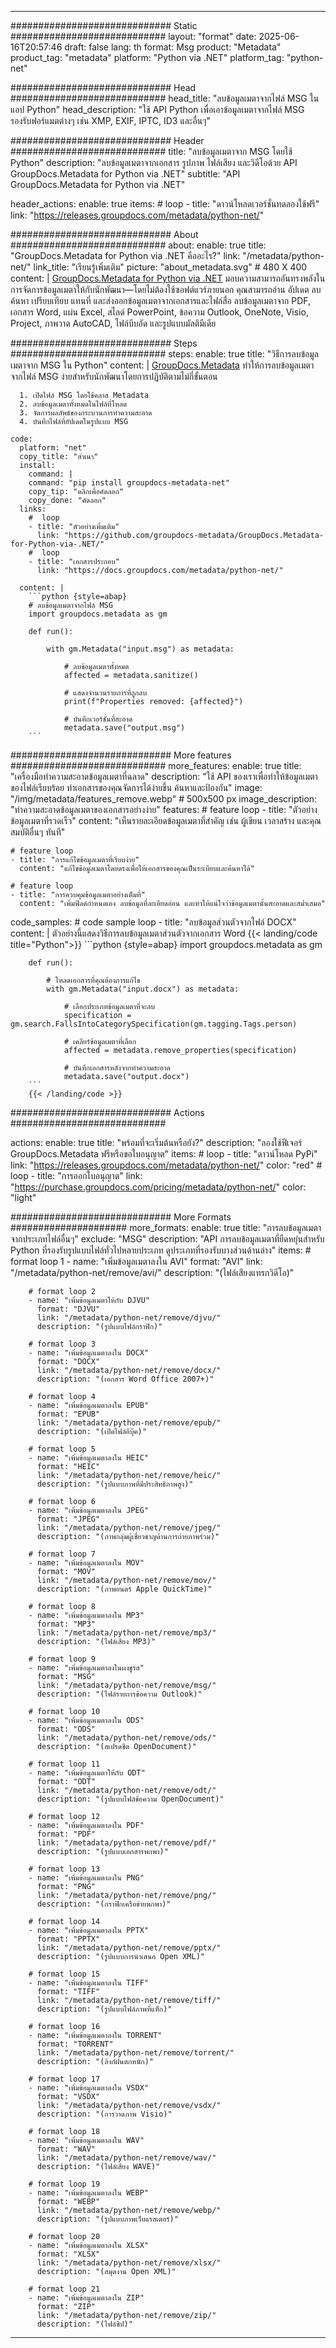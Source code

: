 


---
############################# Static ############################
layout: "format"
date:  2025-06-16T20:57:46
draft: false
lang: th
format: Msg
product: "Metadata"
product_tag: "metadata"
platform: "Python via .NET"
platform_tag: "python-net"

############################# Head ############################
head_title: "ลบข้อมูลเมตาจากไฟล์ MSG ในแอป Python"
head_description: "ใช้ API Python เพื่อเอาข้อมูลเมตาจากไฟล์ MSG รองรับฟอร์แมตต่างๆ เช่น XMP, EXIF, IPTC, ID3 และอื่นๆ"

############################# Header ############################
title: "ลบข้อมูลเมตาจาก MSG โดยใช้ Python" 
description: "ลบข้อมูลเมตาจากเอกสาร รูปภาพ ไฟล์เสียง และวิดีโอด้วย API GroupDocs.Metadata for Python via .NET"
subtitle: "API GroupDocs.Metadata for Python via .NET" 

header_actions:
  enable: true
  items:
    #  loop
    - title: "ดาวน์โหลดเวอร์ชั่นทดลองใช้ฟรี"
      link: "https://releases.groupdocs.com/metadata/python-net/"
      
############################# About ############################
about:
    enable: true
    title: "GroupDocs.Metadata for Python via .NET คืออะไร?"
    link: "/metadata/python-net/"
    link_title: "เรียนรู้เพิ่มเติม"
    picture: "about_metadata.svg" # 480 X 400
    content: |
       [GroupDocs.Metadata for Python via .NET](/metadata/python-net/) มอบความสามารถอันทรงพลังในการจัดการข้อมูลเมตาให้กับนักพัฒนา—โดยไม่ต้องใช้ซอฟต์แวร์ภายนอก คุณสามารถอ่าน อัปเดต ลบ ค้นหา เปรียบเทียบ แทนที่ และส่งออกข้อมูลเมตาจากเอกสารและไฟล์สื่อ ลบข้อมูลเมตาจาก PDF, เอกสาร Word, แผ่น Excel, สไลด์ PowerPoint, ข้อความ Outlook, OneNote, Visio, Project, ภาพวาด AutoCAD, ไฟล์บีบอัด และรูปแบบมัลติมีเดีย

############################# Steps ############################
steps:
    enable: true
    title: "วิธีการลบข้อมูลเมตาจาก MSG ใน Python"
    content: |
      [GroupDocs.Metadata](https://products.groupdocs.com/metadata/python-net/) ทำให้การลบข้อมูลเมตาจากไฟล์ MSG ง่ายสำหรับนักพัฒนาโดยการปฏิบัติตามไม่กี่ขั้นตอน
      
      1. เปิดไฟล์ MSG โดยใช้คลาส Metadata
      2. ลบข้อมูลเมตาทั้งหมดในไฟล์ที่โหลด
      3. จัดการผลลัพธ์ของกระบวนการทำความสะอาด
      4. บันทึกไฟล์ที่อัปเดตในรูปแบบ MSG
   
    code:
      platform: "net"
      copy_title: "สำเนา"
      install:
        command: |
        command: "pip install groupdocs-metadata-net"
        copy_tip: "คลิกเพื่อคัดลอก"
        copy_done: "คัดลอก"
      links:
        #  loop
        - title: "ตัวอย่างเพิ่มเติม"
          link: "https://github.com/groupdocs-metadata/GroupDocs.Metadata-for-Python-via-.NET/"
        #  loop
        - title: "เอกสารประกอบ"
          link: "https://docs.groupdocs.com/metadata/python-net/"
          
      content: |
        ```python {style=abap}
        # ลบข้อมูลเมตาจากไฟล์ MSG
        import groupdocs.metadata as gm

        def run():
            
            with gm.Metadata("input.msg") as metadata:

                # ลบข้อมูลเมตาทั้งหมด
                affected = metadata.sanitize()

                # แสดงจำนวนรายการที่ถูกลบ
                print(f"Properties removed: {affected}")

                # บันทึกเวอร์ชั่นที่สะอาด
                metadata.save("output.msg")
        ```  

############################# More features ############################
more_features:
  enable: true
  title: "เครื่องมือทำความสะอาดข้อมูลเมตาที่ฉลาด"
  description: "ใช้ API ของเราเพื่อทำให้ข้อมูลเมตาของไฟล์เรียบร้อย ทำเอกสารของคุณจัดการได้ง่ายขึ้น ค้นหาและป้องกัน"
  image: "/img/metadata/features_remove.webp" # 500x500 px
  image_description: "ทำความสะอาดข้อมูลเมตาของเอกสารอย่างง่าย"
  features:
    # feature loop
    - title: "ตัวอย่างข้อมูลเมตาที่รวดเร็ว"
      content: "เห็นรายละเอียดข้อมูลเมตาที่สำคัญ เช่น ผู้เขียน เวลาสร้าง และคุณสมบัติอื่นๆ ทันที"

    # feature loop
    - title: "การแก้ไขข้อมูลเมตาที่เรียบง่าย"
      content: "แก้ไขข้อมูลเมตาโดยตรงเพื่อให้เอกสารของคุณเป็นระเบียบและค้นหาได้"

    # feature loop
    - title: "การควบคุมข้อมูลเมตาอย่างเต็มที่"
      content: "เพิ่มฟิลด์กำหนดเอง ลบข้อมูลที่ละเอียดอ่อน และทำให้แน่ใจว่าข้อมูลเมตานั้นสะอาดและสม่ำเสมอ"
      
  code_samples:
    # code sample loop
    - title: "ลบข้อมูลส่วนตัวจากไฟล์ DOCX"
      content: |
        ตัวอย่างนี้แสดงวิธีการลบข้อมูลเมตาส่วนตัวจากเอกสาร Word
        {{< landing/code title="Python">}}
        ```python {style=abap}
        import groupdocs.metadata as gm

        def run():

            # โหลดเอกสารที่คุณต้องการแก้ไข
            with gm.Metadata("input.docx") as metadata:

                # เลือกประเภทข้อมูลเมตาที่จะลบ
                specification = gm.search.FallsIntoCategorySpecification(gm.tagging.Tags.person)

                # เคลียร์ข้อมูลเมตาที่เลือก
                affected = metadata.remove_properties(specification)

                # บันทึกเอกสารหลังจากทำความสะอาด
                metadata.save("output.docx")
        ```
        {{< /landing/code >}}


############################# Actions ############################

actions:
  enable: true
  title: "พร้อมที่จะเริ่มต้นหรือยัง?"
  description: "ลองใช้ฟีเจอร์ GroupDocs.Metadata ฟรีหรือขอใบอนุญาต"
  items:
    #  loop
    - title: "ดาวน์โหลด PyPi"
      link: "https://releases.groupdocs.com/metadata/python-net/"
      color: "red"
        #  loop
    - title: "การออกใบอนุญาต"
      link: "https://purchase.groupdocs.com/pricing/metadata/python-net/"
      color: "light"


############################# More Formats #####################
more_formats:
    enable: true
    title: "การลบข้อมูลเมตาจากประเภทไฟล์อื่นๆ"
    exclude: "MSG"
    description: "API การลบข้อมูลเมตาที่ยืดหยุ่นสำหรับ Python ที่รองรับรูปแบบไฟล์ทั่วไปหลายประเภท ดูประเภทที่รองรับบางส่วนด้านล่าง"
    items: 
        # format loop 1
        - name: "เพิ่มข้อมูลเมตาลงใน AVI"
          format: "AVI"
          link: "/metadata/python-net/remove/avi/"
          description: "(ไฟล์เสียงแทรกวิดีโอ)"
          
        # format loop 2
        - name: "เพิ่มข้อมูลเมตาให้กับ DJVU"
          format: "DJVU"
          link: "/metadata/python-net/remove/djvu/"
          description: "(รูปแบบไฟล์กราฟิก)"
          
        # format loop 3
        - name: "เพิ่มข้อมูลเมตาลงใน DOCX"
          format: "DOCX"
          link: "/metadata/python-net/remove/docx/"
          description: "(เอกสาร Word Office 2007+)"
          
        # format loop 4
        - name: "เพิ่มข้อมูลเมตาลงใน EPUB"
          format: "EPUB"
          link: "/metadata/python-net/remove/epub/"
          description: "(เปิดไฟล์อีบุ๊ค)"
          
        # format loop 5
        - name: "เพิ่มข้อมูลเมตาลงใน HEIC"
          format: "HEIC"
          link: "/metadata/python-net/remove/heic/"
          description: "(รูปแบบภาพที่มีประสิทธิภาพสูง)"
          
        # format loop 6
        - name: "เพิ่มข้อมูลเมตาลงใน JPEG"
          format: "JPEG"
          link: "/metadata/python-net/remove/jpeg/"
          description: "(ภาพกลุ่มผู้เชี่ยวชาญด้านการถ่ายภาพร่วม)"
          
        # format loop 7
        - name: "เพิ่มข้อมูลเมตาลงใน MOV"
          format: "MOV"
          link: "/metadata/python-net/remove/mov/"
          description: "(ภาพยนตร์ Apple QuickTime)"
          
        # format loop 8
        - name: "เพิ่มข้อมูลเมตาลงใน MP3"
          format: "MP3"
          link: "/metadata/python-net/remove/mp3/"
          description: "(ไฟล์เสียง MP3)"
          
        # format loop 9
        - name: "เพิ่มข้อมูลเมตาลงในผงชูรส"
          format: "MSG"
          link: "/metadata/python-net/remove/msg/"
          description: "(ไฟล์รายการข้อความ Outlook)"
          
        # format loop 10
        - name: "เพิ่มข้อมูลเมตาลงใน ODS"
          format: "ODS"
          link: "/metadata/python-net/remove/ods/"
          description: "(สเปรดชีต OpenDocument)"
          
        # format loop 11
        - name: "เพิ่มข้อมูลเมตาให้กับ ODT"
          format: "ODT"
          link: "/metadata/python-net/remove/odt/"
          description: "(รูปแบบไฟล์ข้อความ OpenDocument)"
          
        # format loop 12
        - name: "เพิ่มข้อมูลเมตาลงใน PDF"
          format: "PDF"
          link: "/metadata/python-net/remove/pdf/"
          description: "(รูปแบบเอกสารพกพา)"
          
        # format loop 13
        - name: "เพิ่มข้อมูลเมตาลงใน PNG"
          format: "PNG"
          link: "/metadata/python-net/remove/png/"
          description: "(กราฟิกเครือข่ายพกพา)"
          
        # format loop 14
        - name: "เพิ่มข้อมูลเมตาลงใน PPTX"
          format: "PPTX"
          link: "/metadata/python-net/remove/pptx/"
          description: "(รูปแบบการนำเสนอ Open XML)"
          
        # format loop 15
        - name: "เพิ่มข้อมูลเมตาลงใน TIFF"
          format: "TIFF"
          link: "/metadata/python-net/remove/tiff/"
          description: "(รูปแบบไฟล์ภาพที่แท็ก)"
          
        # format loop 16
        - name: "เพิ่มข้อมูลเมตาลงใน TORRENT"
          format: "TORRENT"
          link: "/metadata/python-net/remove/torrent/"
          description: "(ลิงก์ฝนตกหนัก)"
          
        # format loop 17
        - name: "เพิ่มข้อมูลเมตาลงใน VSDX"
          format: "VSDX"
          link: "/metadata/python-net/remove/vsdx/"
          description: "(การวาดภาพ Visio)"
          
        # format loop 18
        - name: "เพิ่มข้อมูลเมตาลงใน WAV"
          format: "WAV"
          link: "/metadata/python-net/remove/wav/"
          description: "(ไฟล์เสียง WAVE)"
          
        # format loop 19
        - name: "เพิ่มข้อมูลเมตาลงใน WEBP"
          format: "WEBP"
          link: "/metadata/python-net/remove/webp/"
          description: "(รูปแบบภาพเว็บแรสเตอร์)"
          
        # format loop 20
        - name: "เพิ่มข้อมูลเมตาลงใน XLSX"
          format: "XLSX"
          link: "/metadata/python-net/remove/xlsx/"
          description: "(สมุดงาน Open XML)"
          
        # format loop 21
        - name: "เพิ่มข้อมูลเมตาลงใน ZIP"
          format: "ZIP"
          link: "/metadata/python-net/remove/zip/"
          description: "(ไฟล์ซิป)"
          

---